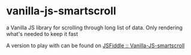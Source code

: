 # vanilla-js-smartscroll
a Vanilla JS library for scrolling through long list of data. Only rendering what's needed to keep it fast

A version to play with can be found on [JSFiddle :: Vanilla-JS-smartscroll](http://jsfiddle.net/Iljamaas/5zke1nak/)